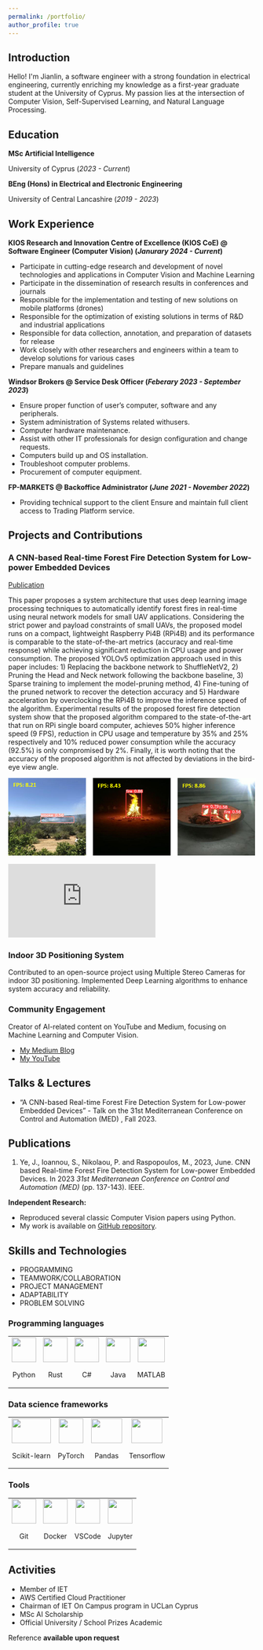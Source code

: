 ```yaml
---
permalink: /portfolio/
author_profile: true
---
```


## Introduction
Hello! I'm Jianlin, a software engineer with a strong foundation in electrical engineering, currently enriching my knowledge as a first-year graduate student at the University of Cyprus. My passion lies at the intersection of Computer Vision, Self-Supervised Learning, and Natural Language Processing.

## Education							       		
**MSc Artificial Intelligence**

University of Cyprus (_2023 - Current_)

**BEng (Hons) in Electrical and Electronic Engineering** 

University of Central Lancashire (_2019 - 2023_)

## Work Experience

**KIOS Research and Innovation Centre of Excellence (KIOS CoE) @ Software Engineer (Computer Vision) (_Janurary 2024 - Current_)**
- Participate in cutting-edge research and development of novel technologies and applications in Computer Vision and Machine Learning
- Participate in the dissemination of research results in conferences and journals
- Responsible for the implementation and testing of new solutions on mobile platforms (drones)
- Responsible for the optimization of existing solutions in terms of R&D and industrial applications
- Responsible for data collection, annotation, and preparation of datasets for release
- Work closely with other researchers and engineers within a team to develop solutions for various cases
- Prepare manuals and guidelines
  
**Windsor Brokers @ Service Desk Officer (_Feberary 2023 - September 2023_)** 
- Ensure proper function of user’s computer, software and any peripherals. 
- System administration of Systems related withusers. 
- Computer hardware maintenance. 
- Assist with other IT professionals for design configuration and change requests. 
- Computers build up and OS installation. 
- Troubleshoot computer problems. 
- Procurement of computer equipment. 

**FP-MARKETS @ Backoffice Administrator (_June 2021 - November 2022_)** 
- Providing technical support to the client Ensure and maintain full client access to Trading Platform service. 

## Projects and Contributions
### A CNN-based Real-time Forest Fire Detection System for Low-power Embedded Devices
[Publication](https://clok.uclan.ac.uk/48125/1/MED2023ConferenceV2.pdf)

This paper proposes a system architecture that uses deep learning image processing techniques to automatically identify forest fires in real-time using neural network models for small UAV applications. Considering the strict power and payload constraints of small UAVs, the proposed model runs on a compact, lightweight Raspberry Pi4B (RPi4B) and its performance is comparable to the state-of-the-art metrics (accuracy and real-time response) while achieving significant reduction in CPU usage and power consumption. The proposed YOLOv5 optimization approach used in this paper includes: 1) Replacing the backbone network to ShuffleNetV2, 2) Pruning the Head and Neck network following the backbone baseline, 3) Sparse training to implement the model-pruning method, 4) Fine-tuning of the pruned network to recover the detection accuracy and 5) Hardware acceleration by overclocking the RPi4B to improve the inference speed of the algorithm. Experimental results of the proposed forest fire detection system show that the proposed algorithm compared to the state-of-the-art that run on RPi single board computer, achieves 50% higher inference speed (9 FPS), reduction in CPU usage and temperature by 35% and 25% respectively and 10% reduced power consumption while the accuracy (92.5%) is only compromised by 2%. Finally, it is worth noting that the accuracy of the proposed algorithm is not affected by deviations in the bird-eye view angle.

![EEG Band Discovery](/images/MED23demo.png)

<iframe width="300" src="https://www.youtube.com/embed/rG7kNidA9aY" title="YouTube video player" frameborder="0" allow="accelerometer; clipboard-write; encrypted-media; gyroscope; picture-in-picture" allowfullscreen></iframe>

### Indoor 3D Positioning System ###
Contributed to an open-source project using Multiple Stereo Cameras for indoor 3D positioning.
Implemented Deep Learning algorithms to enhance system accuracy and reliability.

### Community Engagement ###
Creator of AI-related content on YouTube and Medium, focusing on Machine Learning and Computer Vision.
- [My Medium Blog](https://medium.com/@skristian266)
- [My YouTube](https://www.youtube.com/@kristianye562)

## Talks & Lectures
- “A CNN-based Real-time Forest Fire Detection System for Low-power Embedded Devices” - Talk on the 31st Mediterranean Conference on Control and Automation (MED) , Fall 2023.

## Publications

1. Ye, J., Ioannou, S., Nikolaou, P. and Raspopoulos, M., 2023, June. CNN based Real-time Forest Fire Detection System for Low-power Embedded Devices. In 2023 <i>31st Mediterranean Conference on Control and Automation (MED)</i> (pp. 137-143). IEEE.

**Independent Research:**
- Reproduced several classic Computer Vision papers using Python.
- My work is available on [GitHub repository](https://github.com/JYe9?tab=repositories).

## Skills and Technologies
* PROGRAMMING 
* TEAMWORK/COLLABORATION 
* PROJECT MANAGEMENT 
* ADAPTABILITY 
* PROBLEM SOLVING 

### Programming languages

<table align="center" style="border-collapse: collapse; border: none;font-size:14px">
  <tr style="border: none;">
    <td style="border: none;">
    <div style="text-align: center;">
        <img class="center" width="50" height="50" src="https://cdn.freebiesupply.com/logos/large/2x/python-5-logo-png-transparent.png"/>
         <br/><p align="center">Python</p>
    </div>
    </td>
    <td style="border: none;">
      <div style="text-align: center;">
        <img class="center" width="50" height="50" src="https://cdn.icon-icons.com/icons2/2107/PNG/512/file_type_rust_icon_130185.png"/>
        <br/><p align="center">Rust</p>
      </div>
    </td>
    <td style="border: none;">
      <div style="text-align: center;">
        <img class="center" width="50" height="50" src="https://cdn.icon-icons.com/icons2/2415/PNG/512/csharp_original_logo_icon_146578.png"/>
        <br/><p align="center">C#</p>
      </div>
    </td>
    <td style="border: none;">
      <div style="text-align: center;">
        <img class="center" width="50" height="50" src="https://cdn.icon-icons.com/icons2/2699/PNG/512/java_logo_icon_169577.png"/>
        <br/><p align="center">Java</p>
      </div>
    </td>
    <td style="border: none;">
    <div style="text-align: center;">
        <img class="center" width="55" height="50" src="https://upload.wikimedia.org/wikipedia/commons/2/21/Matlab_Logo.png"/>
        <br/> <p align="center">MATLAB</p>
    </div>
    </td>
  </tr>
</table>


### Data science frameworks

<table align="center" style="border-collapse: collapse; border: none;">
  <tr style="border: none;">
    <td style="border: none;">
    <div style="text-align: center;">
        <img class="center" width="80" height="50" src="http://amueller.github.io/sklearn_014_015_pydata/sklearn-logo.png"/>
         <br/><p align="center">Scikit-learn</p>
    </div>
    </td>
    <td style="border: none;">
    <div style="text-align: center;">
        <img class="center" width="50" height="50" src="https://miro.medium.com/v2/resize:fit:5000/1*8AaAYxLb-VOgGUW8V8JXQA.png"/>
        <br/><p align="center"> PyTorch</p>
    </div>
    </td>
    <td style="border: none;">
    <div style="text-align: center;">
        <img class="center" width="63" height="50" src="https://pandas.pydata.org/static/img/pandas_mark.svg"/>
        <br/><p align="center"> Pandas</p>
    </div>
    </td>
    <td style="border: none;">
    <div style="text-align: center;">
        <img class="center" width="63" height="50" src="https://i1.wp.com/albertfattal.com/wp-content/uploads/2018/03/Tensorflow_logo.svg.png?ssl=1"/>
        <br/><p align="center"> Tensorflow</p>
    </div>
    </td>
  </tr>
</table>


### Tools

<table align="center" style="border-collapse: collapse; border: none;">
  <tr style="border: none;">
    <td style="border: none;">
      <div style="text-align: center;">
        <img class="center" width="50" height="50" src="https://iconape.com/wp-content/png_logo_vector/git-icon.png"/>
         <br/><p align="center">Git</p>
      </div>
    </td>
    <td style="border: none;">
    <div style="text-align: center;">
        <img class="center" width="50" height="50" src="https://iconape.com/wp-content/files/fr/370801/svg/docker-icon-logo-icon-png-svg.png"/>
        <br/><p align="center"> Docker</p>
    </div>
    </td>
    <td style="border: none;">
    <div style="text-align: center;">
        <img class="center" width="50" height="50" src="https://mobilemancerblog.blob.core.windows.net/blog/2020/08/vs-code-logo-transp.png"/>
        <br/> <p align="center">VSCode</p>
    </div>
    </td>
    <td style="border: none;">
    <div style="text-align: center;">
        <img class="center" width="50" height="50" src="https://pbs.twimg.com/profile_images/954072623410917376/fGBUdNf_.jpg"/>
        <br/><p align="center"> Jupyter</p>
    </div>
    </td>
  </tr>
</table>

## Activities
* Member of IET
* AWS Certified Cloud Practitioner
* Chairman of IET On Campus program in UCLan Cyprus 
* MSc AI Scholarship 
* Official University / School Prizes Academic  

Reference **available upon request**